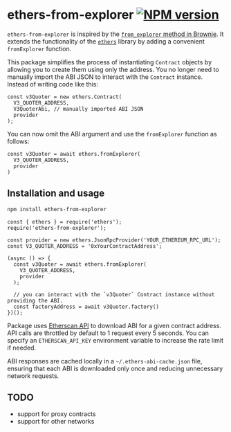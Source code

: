 # ethers-from-explorer [![NPM version](https://badge.fury.io/js/ethers-from-explorer.svg)](https://badge.fury.io/js/ethers-from-explorer)

`ethers-from-explorer` is inspired by the [`from_explorer` method in Brownie](https://eth-brownie.readthedocs.io/en/stable/api-network.html#Contract.from_explorer). It extends the functionality of the [`ethers`](https://github.com/ethers-io/ethers.js) library by adding a convenient `fromExplorer` function.

This package simplifies the process of instantiating `Contract` objects by allowing you to create them using only the address. You no longer need to manually import the ABI JSON to interact with the `Contract` instance. Instead of writing code like this:

```node
const v3Quoter = new ethers.Contract(
  V3_QUOTER_ADDRESS,
  V3QuoterAbi, // manually imported ABI JSON
  provider
);
```

You can now omit the ABI argument and use the `fromExplorer` function as follows:

```node
const v3Quoter = await ethers.fromExplorer(
  V3_QUOTER_ADDRESS,
  provider
)
```

## Installation and usage

```bash
npm install ethers-from-explorer
```

```node
const { ethers } = require('ethers');
require('ethers-from-explorer');

const provider = new ethers.JsonRpcProvider('YOUR_ETHEREUM_RPC_URL');
const V3_QUOTER_ADDRESS = '0xYourContractAddress';

(async () => {
  const v3Quoter = await ethers.fromExplorer(
    V3_QUOTER_ADDRESS,
    provider
  );

  // you can interact with the `v3Quoter` Contract instance without providing the ABI.
  const factoryAddress = await v3Quoter.factory()
})();
```

Package uses [Etherscan API](https://etherscan.io/) to download ABI for a given contract address. API calls are throttled by default to 1 request every 5 seconds. You can specify an `ETHERSCAN_API_KEY` environment variable to increase the rate limit if needed.

ABI responses are cached locally in a `~/.ethers-abi-cache.json` file, ensuring that each ABI is downloaded only once and reducing unnecessary network requests.

## TODO

- support for proxy contracts
- support for other networks
